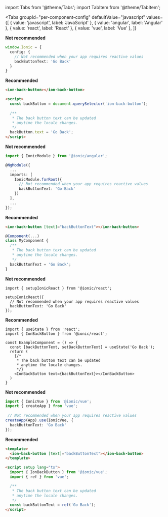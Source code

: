 import Tabs from '@theme/Tabs';
import TabItem from '@theme/TabItem';

<Tabs
  groupId="per-component-config"
  defaultValue="javascript"
  values={[
    { value: 'javascript', label: 'JavaScript' },
    { value: 'angular', label: 'Angular' },
    { value: 'react', label: 'React' },
    { value: 'vue', label: 'Vue' },
  ]}
>
<TabItem value="javascript">

**Not recommended**

```ts
window.Ionic = {
  config: {
    // Not recommended when your app requires reactive values
    backButtonText: 'Go Back'
  }
}
```

**Recommended**

```html
<ion-back-button></ion-back-button>

<script>
  const backButton = document.querySelector('ion-back-button');
  
  /**
   * The back button text can be updated
   * anytime the locale changes.
   */
  backButton.text = 'Go Back';
</script>
```
</TabItem>
<TabItem value="angular">

**Not recommended**

```ts
import { IonicModule } from '@ionic/angular';

@NgModule({
  ...
  imports: [
    IonicModule.forRoot({
      // Not recommended when your app requires reactive values
      backButtonText: 'Go Back'
    })
  ],
  ...
});
```

**Recommended**

```html
<ion-back-button [text]="backButtonText"></ion-back-button>
```

```ts
@Component(...)
class MyComponent {
  /**
   * The back button text can be updated
   * anytime the locale changes.
   */
  backButtonText = 'Go Back';
}
```
</TabItem>
<TabItem value="react">

**Not recommended**

```tsx
import { setupIonicReact } from '@ionic/react';

setupIonicReact({
  // Not recommended when your app requires reactive values
  backButtonText: 'Go Back'
});
```

**Recommended**

```tsx
import { useState } from 'react';
import { IonBackButton } from '@ionic/react';

const ExampleComponent = () => {
  const [backButtonText, setBackButtonText] = useState('Go Back');
  return (
    {/*
     * The back button text can be updated
     * anytime the locale changes.
     */}
    <IonBackButton text={backButtonText}></IonBackButton>
  )
}
```
</TabItem>
<TabItem value="vue">

**Not recommended**

```ts
import { IonicVue } from '@ionic/vue';
import { createApp } from 'vue';
 
 // Not recommended when your app requires reactive values
createApp(App).use(IonicVue, {
  backButtonText: 'Go Back'
});
```

**Recommended**

```html
<template>
  <ion-back-button [text]="backButtonText"></ion-back-button>
</template>

<script setup lang="ts">
  import { IonBackButton } from '@ionic/vue';
  import { ref } from 'vue';

  /**
   * The back button text can be updated
   * anytime the locale changes.
   */
  const backButtonText = ref('Go Back');
</script>
```
</TabItem>
</Tabs>